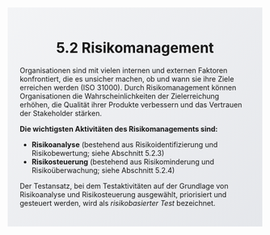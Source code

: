 <div class="rounded-lg border shadow-sm" style="background: linear-gradient(135deg,#F3F4F6 0%,#E5E7EB 100%); padding: 24px; border-color: #9CA3AF">
  <header style="margin-bottom:12px">
    <h1 class="text-2xl font-bold text-gray-900">5.2 Risikomanagement</h1>
  </header>
  <article class="prose max-w-none">
    <p>Organisationen sind mit vielen internen und externen Faktoren konfrontiert, die es unsicher machen, ob und wann sie ihre Ziele erreichen werden (ISO 31000). Durch Risikomanagement können Organisationen die Wahrscheinlichkeiten der Zielerreichung erhöhen, die Qualität ihrer Produkte verbessern und das Vertrauen der Stakeholder stärken.</p>
    <p><strong>Die wichtigsten Aktivitäten des Risikomanagements sind:</strong></p>
    <ul>
      <li><strong>Risikoanalyse</strong> (bestehend aus Risikoidentifizierung und Risikobewertung; siehe Abschnitt 5.2.3)</li>
      <li><strong>Risikosteuerung</strong> (bestehend aus Risikominderung und Risikoüberwachung; siehe Abschnitt 5.2.4)</li>
    </ul>
    <p>Der Testansatz, bei dem Testaktivitäten auf der Grundlage von Risikoanalyse und Risikosteuerung ausgewählt, priorisiert und gesteuert werden, wird als <em>risikobasierter Test</em> bezeichnet.</p>
  </article>
</div>

